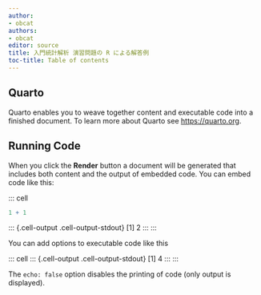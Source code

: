 ```yaml
---
author:
- obcat
authors:
- obcat
editor: source
title: 入門統計解析 演習問題の R による解答例
toc-title: Table of contents
---
```


## Quarto

Quarto enables you to weave together content and executable code into a
finished document. To learn more about Quarto see <https://quarto.org>.

## Running Code

When you click the **Render** button a document will be generated that
includes both content and the output of embedded code. You can embed
code like this:

::: cell
``` {.r .cell-code}
1 + 1
```

::: {.cell-output .cell-output-stdout}
    [1] 2
:::
:::

You can add options to executable code like this

::: cell
::: {.cell-output .cell-output-stdout}
    [1] 4
:::
:::

The `echo: false` option disables the printing of code (only output is
displayed).
